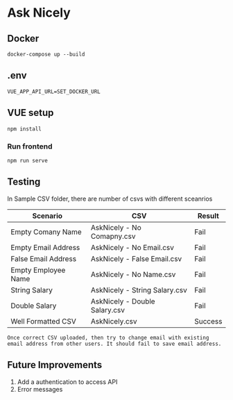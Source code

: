 # Ask Nicely

## Docker
```
docker-compose up --build
```

## .env
```
VUE_APP_API_URL=SET_DOCKER_URL
```

## VUE setup
```
npm install
```

### Run frontend
```
npm run serve
```

## Testing
In Sample CSV folder, there are number of csvs with different sceanrios

| Scenario              | CSV                           | Result    |
| --------------------- | ----------------------------- | --------- |
| Empty Comany Name     | AskNicely - No Comapny.csv    | Fail      |
| Empty Email Address   | AskNicely - No Email.csv      | Fail      |
| False Email Address   | AskNicely - False Email.csv   | Fail      |
| Empty Employee Name   | AskNicely - No Name.csv       | Fail      |
| String Salary         | AskNicely - String Salary.csv | Fail      |
| Double Salary         | AskNicely - Double Salary.csv | Fail      |
| Well Formatted CSV    | AskNicely.csv                 | Success   |


```
Once correct CSV uploaded, then try to change email with existing email address from other users. It should fail to save email address.
```

## Future Improvements
1. Add a authentication to access API
2. Error messages